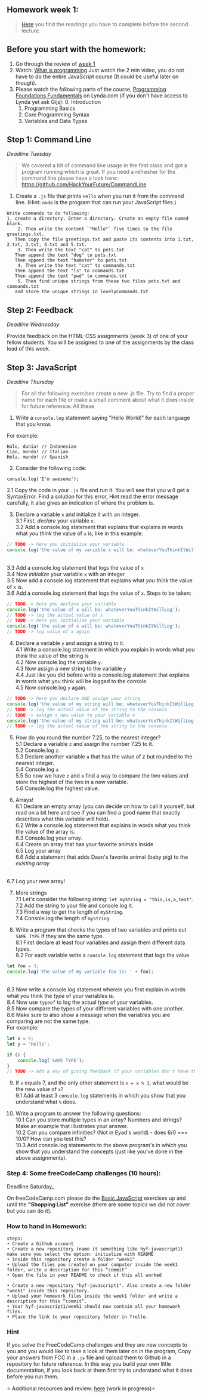 ## Homework week 1:

>[Here](https://github.com/HackYourFuture/JavaScript/tree/master/Week1/README.md) you find the readings you have to complete before the second lecture.

## Before you start with the homework:

1. Go through the review of [week 1](https://github.com/HackYourFuture/JavaScript/blob/master/Week1/REVIEW.md)
2. Watch: [What is programming](https://www.khanacademy.org/computing/computer-programming/programming/intro-to-programming/v/programming-intro) Just watch the 2 min video, you do not have to do the entire JavaScript course (It could be useful later on though). 
3. Please watch the following parts of the course, [Programming Foundations Fundamentals](https://www.lynda.com/Programming-Foundations-tutorials/Welcome/83603/90426-4.html) on Lynda.com (if you don't have access to Lynda yet ask Gijs):
    0. Introduction
    1. Programming Basics
    2. Core Programming Syntax 
    3. Variables and Data Types

## Step 1: Command Line

_Deadline Tuesday_

>We covered a bit of command line usage in the first class and got a program running which is great. If you need a refresher for the command line please have a look here: https://github.com/HackYourFuture/CommandLine

1. Create a `.js` file that prints `Hello` when you run it from the command line. (Hint: `node` is the program that can run your JavaScript files.)

```
Write commands to do following:
1. create a directory. Enter a directory. Create an empty file named blank. 
    2. Then write the content `"Hello"` five times to the file greetings.txt. 
   Then copy the file greetings.txt and paste its contents into 1.txt, 2.txt, 3.txt, 4.txt and 5.txt.
    3. Then write the text "cat" to pets.txt
   Then append the text "dog" to pets.txt
   Then append the text "hamster" to pets.txt
    4. Then write the text "cat" to commands.txt
   Then append the text "ls" to commands.txt
   Then append the text "pwd" to commands.txt
    5. Then find unique strings from these two files pets.txt and commands.txt
   and store the unique strings in lovelyCommands.txt
```


## Step 2: Feedback

_Deadline Wednesday_

Provide feedback on the HTML-CSS assignments (week 3) of one of your fellow students. You will be assigned to one of the assignments by the class lead of this week.

## Step 3: JavaScript

_Deadline Thursday_

> For all the following exercises create a new .js file. Try to find a proper name for each file or make a small comment about what it does inside for future reference. All these 

1. Write a `console.log` statement saying "Hello World!" for each language that you know. 

For example:
```
Halo, dunia! // Indonesian
Ciao, mondo! // Italian
Hola, mundo! // Spanish
```

2. Consider the following code:  
```
console.log('I'm awesome');
```
2.1 Copy the code in your `.js` file and run it. You will see that you will get a SyntaxError. Find a solution for this error, Hint read the error message carefully, it also gives an indication of where the problem is.

3. Declare a variable `x` and initialize it with an integer.  
   3.1 First, _declare_ your variable `x`.
<br>   3.2 Add a console.log statement that explains that explains in words what _you think_ the value of `x` is, like in this example:
  ```js
  // TODO -> here you initialize your variable
  console.log('the value of my variable x will be: whateverYouThinkItWillLog');
  ```
<br>    3.3 Add a console.log statement that logs the value of `x`
<br>    3.4 Now _initialize_ your variable `x` with an integer
<br>    3.5 Now add a console.log statement that explains what _you think_ the value of `x` is.
<br>    3.6 Add a console.log statement that logs the value of `x`.
  Steps to be taken:
  
  ```js
  // TODO -> here you declare your variable
  console.log('the value of x will be: whateverYouThinkItWillLog');
  // TODO -> log the actual value of x
  // TODO -> here you initialize your variable
  console.log('the value of x will be: whateverYouThinkItWillLog');
  // TODO -> log value of x again
  ```

4. Declare a variable `y` and assign a string to it.  
    4.1 Write a console.log statement in which you explain in words what _you think_ the value of the string is
<br>    4.2 Now console.log the variable `y`.
<br>    4.3 Now assign a new string to the variable `y`
<br>    4.4 Just like you did before write a console.log statement that explains in words what you think will be logged to the console.
<br>    4.5 Now console.log `y` again.
  ```js
  // TODO -> here you declare AND assign your string
  console.log('the value of my string will be: whateverYouThinkItWillLog');
  // TODO -> log the actual value of the string to the console
  // TODO -> assign a new value to your variable x
  console.log('the value of my string will be: whateverYouThinkItWillLog');
  // TODO -> log the actual value of the string to the console
  ```

5. How do you round the number 7.25, to the nearest integer?  
    5.1 Declare a variable `z` and assign the number 7.25 to it.
<br>    5.2 Console.log `z`.
<br>    5.3 Declare another variable `a` that has the value of z but rounded to the nearest integer.
<br>    5.4 Console.log `a`
<br>    5.5 So now we have `z` and `a` find a way to compare the two values and store the highest of the two in a new variable.
<br>    5.6 Console.log the highest value.

6. Arrays!  
    6.1 Declare an empty array (you can decide on how to call it yourself, but read on a bit here and see if you can find a good name that exactly describes what this variable will hold).
<br>    6.2 Write a console.log statement that explains in words what you think the value of the array is.
<br>    6.3 Console.log your array.
<br>    6.4 Create an array that has your favorite animals inside
<br>    6.5 Log your array
<br>    6.6 Add a statement that adds Daan's favorite animal (baby pig) to the *existing array*

<br>    6.7 Log your new array!

7. More strings 
<br>    7.1 Let's consider the following string: `let myString = "this,is,a,test"`.
<br>    7.2 Add the string to your file and console.log it.
<br>    7.3 Find a way to get the length of `myString`.
<br>    7.4 Console.log the length of `myString`.

8. Write a program that checks the types of two variables and prints out `SAME TYPE` if they are the same type.  
    8.1 First declare at least four variables and assign them different data types.
<br>    8.2 For each variable write a `console.log` statement that logs the value 
  ```js 
  let foo = 3;
  console.log('The value of my variable foo is: ' + foo);
  ```
<br>    8.3 Now write a console.log statement wherein you first explain in words what you think the _type_ of your variables is.
<br>    8.4 Now use `typeof` to log the actual _type_ of your variables.
<br>    8.5 Now compare the types of your different variables with one another.
<br>    8.6 Make sure to also show a message when the variables you are comparing are not the same type.
<br>    For example:

```js
let x = 9;
let y = 'Hello';

if () {
    console.log('SAME TYPE');
}
// TODO -> add a way of giving feedback if your variables don't have the same type
```

9. If `x` equals 7, and the only other statement is `x = x % 3`, what would be the new value of `x`?  
     9.1 Add at least 3 `console.log` statements in which you show that you understand what `%` does.

10. Write a program to answer the following questions:  
    10.1 Can you store multiple types in an array? Numbers and strings? Make an example that illustrates your answer.
<br>    10.2 Can you compare infinities? (Not in Eyad's world) - does 6/0 === 10/0? How can you test this?
<br>    10.3 Add console.log statements to the above program's in which you show that you understand the concepts (just like you've done in the above assignments).

### Step 4: **Some freeCodeCamp challenges (10 hours):**

Deadline Saturday_

On freeCodeCamp.com please do the [Basic JavaScript](https://www.freecodecamp.com/challenges/learn-how-free-code-camp-works) exercises up and until the __"Shopping List"__ exercise (there are some topics we did not cover but you can do it).

### How to hand in Homework:
```
steps:
• Create a Github account
• Create a new repository (name it something like hyf-javascript1) make sure you select the option: initialize with README
• inside this repository create a folder "week1"
• Upload the files you created on your computer inside the week1 folder, write a description for this “commit”
• Open the file in your README to check if this all worked

• Create a new repository "hyf-javascript1". Also create a new folder "week1" inside this repository. 
• Upload your homework files inside the week1 folder and write a description for this “commit”.
• Your hyf-javascript1/week1 should now contain all your homework files.
• Place the link to your repository folder in Trello.
```

### Hint
If you solve the FreeCodeCamp challenges and they are new concepts to you and you would like to take a look at them later on in the program, Copy your answers from FCC in a `.js` file and upload them to Github in a repository for future reference. In this way you build your own little documentation, if you look back at them first try to understand what it does before you run them.

:star: Additional resources and review: [here](https://github.com/HackYourFuture/JavaScript/tree/master/Week1/REVIEW.md) (work in progress):star:

